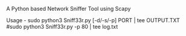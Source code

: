 A Python based Network Sniffer Tool using Scapy 
 
 Usage - sudo python3 Sniff33r.py [-d/-s/-p] PORT | tee OUTPUT.TXT
         <br />#sudo python3 Sniff33r.py -p 80 | tee log.txt
